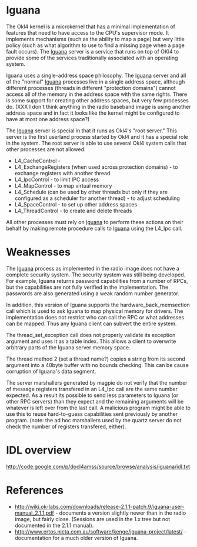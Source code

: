 # Iguana #

The Okl4 kernel is a microkernel that has a minimal implementation
of features that need to have access to the CPU's supervisor mode.
It implements mechanisms (such as the ability to map a page) but
very little policy (such as what algorithm to use to find a missing
page when a page fault occurs).  The [Iguana](Iguana.md) server is a service
that runs on top of OKl4 to provide some of the services traditionally
associated with an operating system.

Iguana uses a single-address space philosophy. The [Iguana](Iguana.md)
server and all of the "normal" [Iguana](Iguana.md) processes live in a
single address space, although different processes (threads in
different "protection domains") cannot access all of the memory
in the address space with the same rights.  There is some
support for creating other address spaces, but very few
processes do.  (XXX I don't think anything in the radio baseband
image is using another address space and in fact it looks like
the kernel might be configured to have at most one address
space?)

The [Iguana](Iguana.md) server is special in that it runs as Okl4's "root
server."  This server is the first userland process started by
Okl4 and it has a special role in the system. The root server is
able to use several Okl4 system calls that other processes are
not allowed:
  * L4\_CacheControl -
  * L4\_ExchangeRegisters (when used across protection domains) - to exchange registers with another thread
  * L4\_IpcControl - to limit IPC access
  * L4\_MapControl - to map virtual memory
  * L4\_Schedule (can be used by other threads but only if they are configured as a scheduler for another thread) - to adjust scheduling
  * L4\_SpaceControl - to set up other address spaces
  * L4\_ThreadControl - to create and delete threads

All other processes must rely on [Iguana](Iguana.md) to perform these
actions on their behalf by making remote procedure calls to
[Iguana](Iguana.md) using the L4\_Ipc call.

# Weaknesses #

The [Iguana](Iguana.md) process as implemented in the radio image
does not have a complete security system. The security system
was still being developed. For example, Iguana returns
password capabilities from a number of RPCs, but the capabilities
are not fully verified in the implementation. The passwords
are also generated using a weak random number generator.

In addition, this version of Iguana supports the hardware\_back\_memsection
call which is used to ask Iguana to map physical memory for
drivers. The implementation does not restrict who can call
the RPC or what addresses can be mapped. Thus any Iguana client
can subvert the entire system.

The thread\_set\_exception call does not properly validate
its exception argument and uses it as a table index. This
allows a client to overwrite arbitrary parts of the Iguana
server memory space.

The thread method 2 (set a thread name?) copies a string
from its second argument into a 40byte buffer with no
bounds checking.  This can be cause corruption of Iguana's data
segment.

The server marshallers generated by magpie do not verify that
the number of message registers transfered in an L4\_Ipc call are
the same number expected. As a result its possible to send
less parameters to Iguana (or other RPC servers) than they
expect and the remaining arguments will be whatever is left
over from the last call. A malicious program might be able
to use this to reuse hard-to-guess capabilities sent previously
by another program. (note: the ad hoc marshallers used by
the quartz server do not check the number of registers
transfered, either).



# IDL overview #

http://code.google.com/p/docl4amss/source/browse/analysis/iguana/idl.txt



# References #
  * http://wiki.ok-labs.com/downloads/release-2.1.1-patch.9/iguana-user-manual_2.1.1.pdf - documents a version slightly newer than in the radio image, but fairly close. (Sessions are used in the 1.x tree but not documented in the 2.1.1 manual).
  * http://www.ertos.nicta.com.au/software/kenge/iguana-project/latest/ - documentation for a much older version of Iguana.